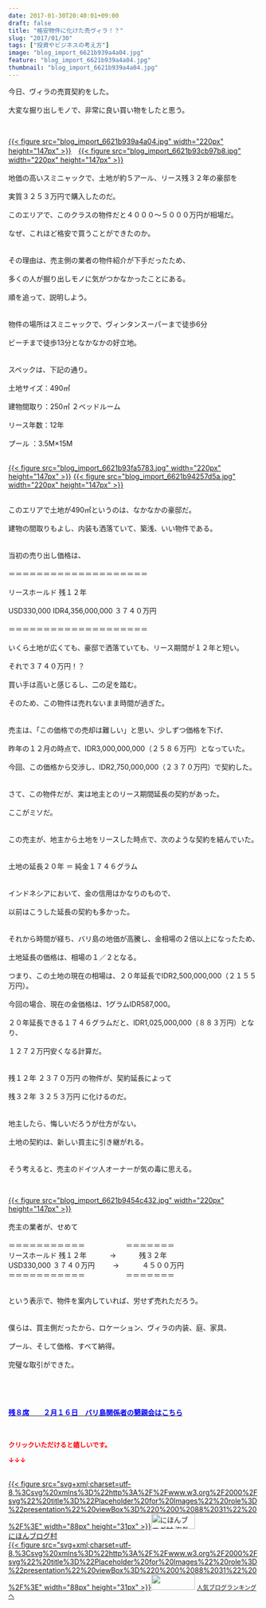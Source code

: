 ```yaml
---
date: 2017-01-30T20:40:01+09:00
draft: false
title: "格安物件に化けた売ヴィラ！？"
slug: "2017/01/30"
tags: ["投資やビジネスの考え方"]
image: "blog_import_6621b939a4a04.jpg"
feature: "blog_import_6621b939a4a04.jpg"
thumbnail: "blog_import_6621b939a4a04.jpg"
---
```

<p>今日、ヴィラの売買契約をした。<br/><br/>大変な掘り出しモノで、非常に良い買い物をしたと思う。</p><p> </p><p><a href="blog_import_6621b93ae12ae.jpg">{{< figure src="blog_import_6621b939a4a04.jpg" width="220px" height="147px" >}}</a>　<a href="blog_import_6621b93e02671.jpg">{{< figure src="blog_import_6621b93cb97b8.jpg" width="220px" height="147px" >}}</a><br/><br/>地価の高いスミニャックで、土地が約５アール、リース残３２年の豪邸を<br/><br/>実質３２５３万円で購入したのだ。<br/><br/>このエリアで、このクラスの物件だと４０００～５０００万円が相場だ。<br/><br/>なぜ、これほど格安で買うことができたのか。<br/><br/><br/>その理由は、売主側の業者の物件紹介が下手だったため、<br/><br/>多くの人が掘り出しモノに気がつかなかったことにある。<br/><br/>順を追って、説明しよう。<br/><br/><br/>物件の場所はスミニャックで、ヴィンタンスーパーまで徒歩6分<br/><br/>ビーチまで徒歩13分となかなかの好立地。<br/><br/><br/>スペックは、下記の通り。<br/><br/>土地サイズ：490㎡<br/><br/>建物間取り：250㎡ ２ベッドルーム<br/><br/>リース年数：12年<br/><br/>プール ：3.5M×15M<br/> </p><p><a href="blog_import_6621b940ccb92.jpg">{{< figure src="blog_import_6621b93fa5783.jpg" width="220px" height="147px" >}}</a> <a href="blog_import_6621b943798e4.jpg">{{< figure src="blog_import_6621b94257d5a.jpg" width="220px" height="147px" >}}</a></p><p><br/>このエリアで土地が490㎡というのは、なかなかの豪邸だ。<br/><br/>建物の間取りもよし、内装も洒落ていて、築浅、いい物件である。<br/><br/><br/>当初の売り出し価格は、<br/><br/>＝＝＝＝＝＝＝＝＝＝＝＝＝＝＝＝＝＝＝＝<br/><br/>リースホールド 残１２年<br/><br/>USD330,000 IDR4,356,000,000 ３７４０万円<br/><br/>＝＝＝＝＝＝＝＝＝＝＝＝＝＝＝＝＝＝＝＝<br/><br/>いくら土地が広くても、豪邸で洒落ていても、リース期間が１２年と短い。<br/><br/>それで３７４０万円！？<br/><br/>買い手は高いと感じるし、二の足を踏む。<br/><br/>そのため、この物件は売れないまま時間が過ぎた。<br/><br/><br/>売主は、「この価格での売却は難しい」と思い、少しずつ価格を下げ、<br/><br/>昨年の１２月の時点で、IDR3,000,000,000（２５８６万円）となっていた。<br/><br/>今回、この価格から交渉し、IDR2,750,000,000（２３７０万円）で契約した。<br/><br/><br/>さて、この物件だが、実は地主とのリース期間延長の契約があった。<br/><br/>ここがミソだ。<br/><br/><br/>この売主が、地主から土地をリースした時点で、次のような契約を結んでいた。<br/><br/><br/>土地の延長２０年 ＝ 純金１７４６グラム<br/><br/><br/>インドネシアにおいて、金の信用はかなりのもので、<br/><br/>以前はこうした延長の契約も多かった。<br/><br/><br/>それから時間が経ち、バリ島の地価が高騰し、金相場の２倍以上になったため、<br/><br/>土地延長の価格は、相場の１／２となる。<br/><br/>つまり、この土地の現在の相場は、２０年延長でIDR2,500,000,000（２１５５万円）。<br/><br/>今回の場合、現在の金価格は、1グラムIDR587,000。<br/><br/>２０年延長できる１７４６グラムだと、IDR1,025,000,000（８８３万円）となり、<br/><br/>１２７２万円安くなる計算だ。<br/><br/><br/>残１２年 ２３７０万円 の物件が、契約延長によって<br/><br/>残３２年 ３２５３万円 に化けるのだ。<br/><br/><br/>地主したら、悔しいだろうが仕方がない。<br/><br/>土地の契約は、新しい買主に引き継がれる。<br/><br/><br/>そう考えると、売主のドイツ人オーナーが気の毒に思える。</p><p> </p><p><a href="blog_import_6621b9466cca7.jpg">{{< figure src="blog_import_6621b9454c432.jpg" width="220px" height="147px" >}}</a><br/><br/>売主の業者が、せめて<br/><br/>＝＝＝＝＝＝＝＝＝＝＝　　　　　   ＝＝＝＝＝＝＝<br/>リースホールド 残１２年 　　　→　　　 残３２年<br/>USD330,000 ３７４０万円 　　 →　　　 ４５００万円<br/>＝＝＝＝＝＝＝＝＝＝＝　　　　　   ＝＝＝＝＝＝＝</p><p><br/>という表示で、物件を案内していれば、労せず売れただろう。<br/><br/><br/>僕らは、買主側だったから、ロケーション、ヴィラの内装、庭、家具、<br/><br/>プール、そして価格、すべて納得。<br/><br/>完璧な取引ができた。</p><p> </p><p> </p><p><a href="http://ameblo.jp/baliclub/entry-12242087718.html" target="_blank"><span style="text-decoration: underline;"><span style="font-weight: bold;"><span style="color: rgb(0, 0, 255);">残８席　　２月１６日　バリ島関係者の懇親会はこちら</span></span></span></a></p><p> </p><p><font color="#ff0000" size="2"><strong>クリックいただけると嬉しいです。</strong></font></p><p><font color="#ff0000" size="2"><strong>↓↓↓</strong></font></p><p><br/><a href="ranking.html?p_cid=01260127" target="_blank">{{< figure src="svg+xml;charset=utf-8,%3Csvg%20xmlns%3D%22http%3A%2F%2Fwww.w3.org%2F2000%2Fsvg%22%20title%3D%22Placeholder%20for%20Images%22%20role%3D%22presentation%22%20viewBox%3D%220%200%2088%2031%22%20%2F%3E" width="88px" height="31px" >}}<noscript><img alt="にほんブログ村 海外生活ブログ バリ島情報へ" border="0" height="31" src="https://img-proxy.blog-video.jp/images?url=http%3A%2F%2Foverseas.blogmura.com%2Fbali%2Fimg%2Fbali88_31.gif" width="88"></noscript></a><br/><a href="ranking.html?p_cid=01260127" target="_blank">にほんブログ村</a><br/><a href="link.php?1804582" title="人気ブログランキングへ">{{< figure src="svg+xml;charset=utf-8,%3Csvg%20xmlns%3D%22http%3A%2F%2Fwww.w3.org%2F2000%2Fsvg%22%20title%3D%22Placeholder%20for%20Images%22%20role%3D%22presentation%22%20viewBox%3D%220%200%2088%2031%22%20%2F%3E" width="88px" height="31px" >}}<noscript><img border="0" height="31" src="https://blog.with2.net/img/banner/banner_22.gif" width="88"></noscript></a> <a href="link.php?1804582" style="font-size: 12px;">人気ブログランキングへ</a></p>

